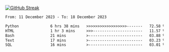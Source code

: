 [![GitHub Streak](https://streak-stats.demolab.com?user=renren-017&theme=sea&hide_border=true&background=DD272700)](https://git.io/streak-stats)

<!--START_SECTION:waka-->

```txt
From: 11 December 2023 - To: 18 December 2023

Python              6 hrs 38 mins   >>>>>>>>>>>>>>>>>>-------   72.58 %
HTML                1 hr 3 mins     >>>----------------------   11.57 %
Bash                21 mins         >------------------------   03.88 %
Text                17 mins         >------------------------   03.23 %
SQL                 16 mins         >------------------------   03.01 %
```

<!--END_SECTION:waka-->
